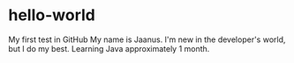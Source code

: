 # hello-world
My first test in GitHub
My name is Jaanus. I'm new in the developer's world, but I do my best. Learning Java approximately 1 month.
